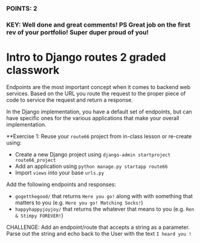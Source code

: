 ### POINTS: 2
### KEY: Well done and great comments! PS Great job on the first rev of your portfolio! Super duper proud of you!

# Intro to Django routes 2 graded classwork 

Endpoints are the most important concept when it comes to backend web services. Based on the URL you route the request to the proper piece of code to service the request and return a response.

In the Django implementation, you have a default set of endpoints, but can have specific ones for the various applications that make your overall implementation.

**Exercise 1:
Reuse your ```route66``` project from in-class lesson or re-create using:

* Create a new Django project using ```django-admin startproject route66_project```
* Add an application using ```python manage.py startapp route66```
* Import ```views``` into your base ```urls.py```


Add the following endpoints and responses:

* ```gogetthegood/``` that returns ```Here you go!``` along with with something that matters to you (e.g. ```Here you go! Matching Socks!```)
* ```happyhappyjoyjoy/``` that returns the whatever that means to you (e.g. ```Ren & Stimpy FOREVER!```)

CHALLENGE:
Add an endpoint/route that accepts a string as a parameter. Parse out the string and echo back to the User with the text ```I heard you !```




